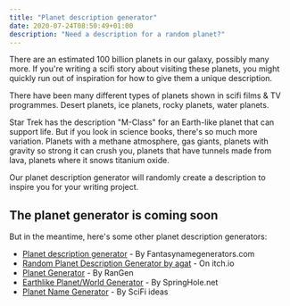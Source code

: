 ```yaml
---
title: "Planet description generator"
date: 2020-07-24T08:50:49+01:00
description: "Need a description for a random planet?"
---
```


There are an estimated 100 billion planets in our galaxy, possibly many more. If you're writing a scifi story about visiting these planets, you might quickly run out of inspiration for how to give them a unique description. 

There have been many different types of planets shown in scifi films & TV programmes. Desert planets, ice planets, rocky planets, water planets. 

Star Trek has the description "M-Class" for an Earth-like planet that can support life. But if you look in science books, there's so much more variation. Planets with a methane atmosphere, gas giants, planets with gravity so strong it can crush you, planets that have tunnels made from lava, planets where it snows titanium oxide. 

Our planet description generator will randomly create a description to inspire you for your writing project. 

<h2>The planet generator is coming soon</h2>

But in the meantime, here's some other planet description generators: 

<ul>
    <li>
        <a href="https://www.fantasynamegenerators.com/planet-descriptions.php">Planet description generator</a> - By Fantasynamegenerators.com
    </li>
    <li>
        <a href="https://agat.itch.io/random-planet-description-generator">Random Planet Description Generator by agat</a> - On itch.io
    </li>
    <li>
        <a href="https://www.rangen.co.uk/world/planetgen.php">Planet Generator</a> - By RanGen
    </li>
    <li>
        <a href="https://springhole.net/writing_roleplaying_randomators/planets-and-worlds.htm">Earthlike Planet/World Generator</a> - By SpringHole.net
    </li>
    <li>
        <a href="/planet-name-generator">Planet Name Generator</a> - By SciFi ideas
    </li>
</ul> 